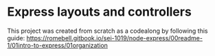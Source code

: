 # Express layouts and controllers
This project was created from scratch as a codealong by following this guide: https://romebell.gitbook.io/sei-1019/node-express/00readme-1/01intro-to-express/01organization
